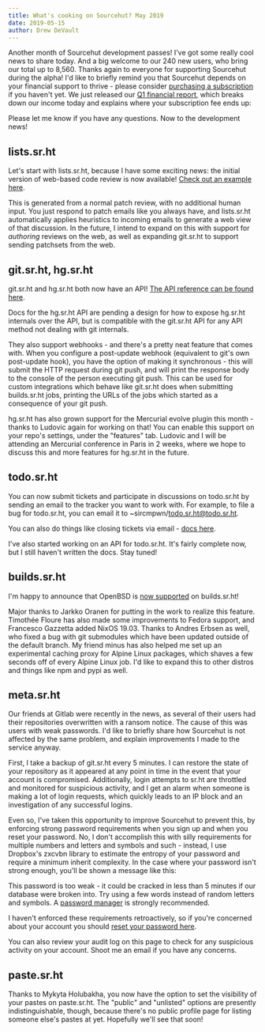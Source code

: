 ```yaml
---
title: What's cooking on Sourcehut? May 2019
date: 2019-05-15
author: Drew DeVault
---
```


Another month of Sourcehut development passes! I've got some really cool news
to share today. And a big welcome to our 240 new users, who bring our total up
to 8,560. Thanks again to everyone for supporting Sourcehut during the alpha!
I'd like to briefly remind you that Sourcehut depends on your financial support
to thrive - please consider [purchasing a subscription][sub] if you haven't
yet. We just released our [Q1 financial report][Q1 financial report], which
breaks down our income today and explains where your subscription fee ends up:

[sub]: https://meta.sr.ht/billing
[Q1 financial report]: https://lists.sr.ht/~sircmpwn/sr.ht-discuss/%3C20190426160729.GC1351@homura.localdomain%3E

Please let me know if you have any questions. Now to the development news!

## lists.sr.ht

Let's start with lists.sr.ht, because I have some exciting news: the initial
version of web-based code review is now available! [Check out an example
here][example].

[example]: https://lists.sr.ht/~philmd/qemu/patches/5556

This is generated from a normal patch review, with no additional human input.
You just respond to patch emails like you always have, and lists.sr.ht
automatically applies heuristics to incoming emails to generate a web view of
that discussion. In the future, I intend to expand on this with support for
*authoring* reviews on the web, as well as expanding git.sr.ht to support
sending patchsets from the web.

## git.sr.ht, hg.sr.ht

git.sr.ht and hg.sr.ht both now have an API! [The API reference can be found
here][git api reference].

[git api reference]: https://man.sr.ht/git.sr.ht/api.md

Docs for the hg.sr.ht API are pending a design for how to expose hg.sr.ht
internals over the API, but is compatible with the git.sr.ht API for any API
method not dealing with git internals.

They also support webhooks - and there's a pretty neat feature that comes with.
When you configure a post-update webhook (equivalent to git's own post-update
hook), you have the option of making it synchronous - this will submit the HTTP
request during git push, and will print the response body to the console of the
person executing git push. This can be used for custom integrations which
behave like git.sr.ht does when submitting builds.sr.ht jobs, printing the URLs
of the jobs which started as a consequence of your git push.

hg.sr.ht has also grown support for the Mercurial evolve plugin this month -
thanks to Ludovic again for working on that! You can enable this support on
your repo's settings, under the "features" tab. Ludovic and I will be attending
an Mercurial conference in Paris in 2 weeks, where we hope to discuss this and
more features for hg.sr.ht in the future.

## todo.sr.ht

You can now submit tickets and participate in discussions on todo.sr.ht by
sending an email to the tracker you want to work with. For example, to file a
bug for todo.sr.ht, you can email it to ~sircmpwn/todo.sr.ht@todo.sr.ht.

You can also do things like closing tickets via email - [docs here][todo docs].

[todo docs]: https://man.sr.ht/todo.sr.ht/#email-access

I've also started working on an API for todo.sr.ht. It's fairly complete now,
but I still haven't written the docs. Stay tuned!

## builds.sr.ht

I'm happy to announce that OpenBSD is [now supported][openbsd] on builds.sr.ht!

[openbsd]: https://man.sr.ht/builds.sr.ht/compatibility.md#openbsd

Major thanks to Jarkko Oranen for putting in the work to realize this feature.
Timothée Floure has also made some improvements to Fedora support, and
Francesco Gazzetta added NixOS 19.03. Thanks to Andres Erbsen as well, who
fixed a bug with git submodules which have been updated outside of the default
branch. My friend minus has also helped me set up an experimental caching proxy
for Alpine Linux packages, which shaves a few seconds off of every Alpine Linux
job. I'd like to expand this to other distros and things like npm and pypi as
well.

## meta.sr.ht

Our friends at Gitlab were recently in the news, as several of their users had
their repositories overwritten with a ransom notice. The cause of this was
users with weak passwords. I'd like to briefly share how Sourcehut is not
affected by the same problem, and explain improvements I made to the service
anyway.

First, I take a backup of git.sr.ht every 5 minutes. I can restore the state of
your repository as it appeared at any point in time in the event that your
account is compromised. Additionally, login attempts to sr.ht are throttled and
monitored for suspicious activity, and I get an alarm when someone is making a
lot of login requests, which quickly leads to an IP block and an investigation
of any successful logins.

Even so, I've taken this opportunity to improve Sourcehut to prevent this, by
enforcing strong password requirements when you sign up and when you reset your
password. No, I don't accomplish this with silly requirements for multiple
numbers and letters and symbols and such - instead, I use Dropbox's zxcvbn
library to estimate the entropy of your password and require a minimum inherit
complexity. In the case where your password isn't strong enough, you'll be
shown a message like this:

This password is too weak - it could be cracked in less than 5 minutes if our
database were broken into. Try using a few words instead of random letters and
symbols. A [password manager][pass] is strongly recommended.

[pass]: https://passwordstore.org

I haven't enforced these requirements retroactively, so if you're concerned
about your account you should [reset your password here][reset].

[reset]: https://meta.sr.ht/security

You can also review your audit log on this page to check for any suspicious
activity on your account. Shoot me an email if you have any concerns.

## paste.sr.ht

Thanks to Mykyta Holubakha, you now have the option to set the visibility of
your pastes on paste.sr.ht. The "public" and "unlisted" options are presently
indistinguishable, though, because there's no public profile page for listing
someone else's pastes at yet. Hopefully we'll see that soon!
